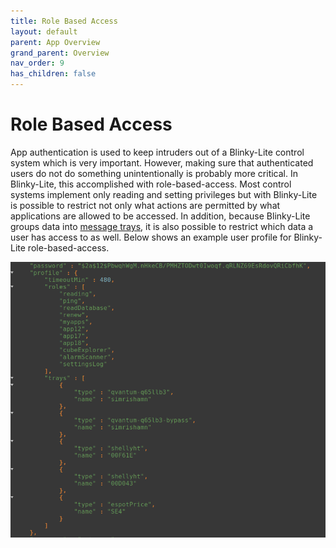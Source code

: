 ```yaml
---
title: Role Based Access
layout: default
parent: App Overview
grand_parent: Overview
nav_order: 9
has_children: false
---
```

# Role Based Access
App authentication is used to keep intruders out of a Blinky-Lite control system which is very important. However, making sure that authenticated users do not do something unintentionally is probably more critical. In Blinky-Lite, this accomplished with role-based-access. Most control systems implement only reading and setting privileges but with Blinky-Lite is possible to restrict not only what actions are permitted by what applications are allowed to be accessed. In addition, because Blinky-Lite groups data into [message trays](/pages/Overview/architecture.html#message-trays), it is also possible to restrict which data a user has access to as well. Below shows an example user profile for Blinky-Lite role-based-access.

![](/assets/images/userProfile.png)  

